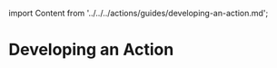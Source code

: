 import Content from '../../../actions/guides/developing-an-action.md';

# Developing an Action

<Content />
